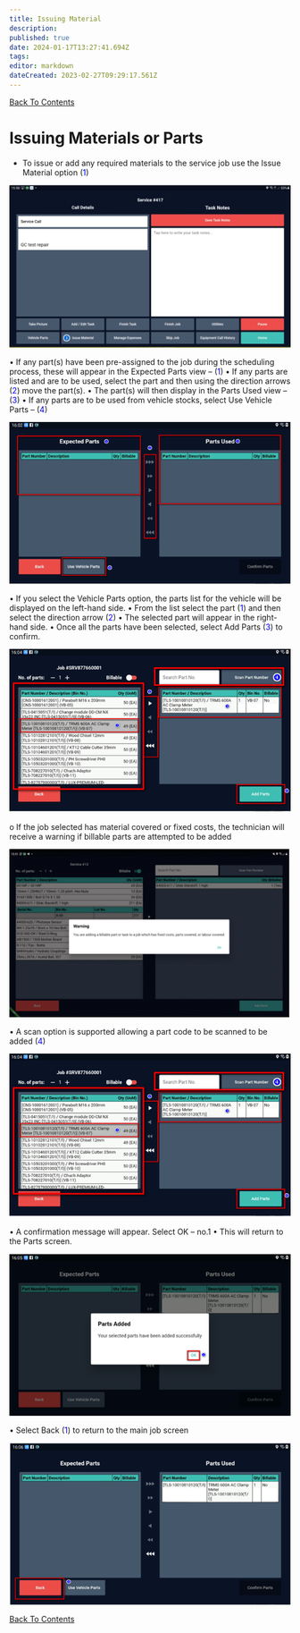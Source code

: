 ```yaml
---
title: Issuing Material
description: 
published: true
date: 2024-01-17T13:27:41.694Z
tags: 
editor: markdown
dateCreated: 2023-02-27T09:29:17.561Z
---
```


[Back To Contents](.)
# <div id="test">Issuing Materials or Parts</div>

- To issue or add any required materials to the service job use the Issue Material option (<span style="color:blue">1</span>) 

![mfs_19.png](/mfsassets/mfs_19.png)

•	If any part(s) have been pre-assigned to the job during the scheduling process, these will appear in the Expected Parts view – (<span style="color:blue">1</span>)
•	If any parts are listed and are to be used, select the part and then using the direction arrows (<span style="color:blue">2</span>) move the part(s).
•	The part(s) will then display in the Parts Used view – (<span style="color:blue">3</span>)
•	If any parts are to be used from vehicle stocks, select Use Vehicle Parts – (<span style="color:blue">4</span>)

![mfs_20.png](/mfsassets/mfs_20.png)

•	If you select the Vehicle Parts option, the parts list for the vehicle will be displayed on the left-hand side.
•	From the list select the part (<span style="color:blue">1</span>) and then select the direction arrow (<span style="color:blue">2</span>)
•	The selected part will appear in the right-hand side.
•	Once all the parts have been selected, select Add Parts (<span style="color:blue">3</span>) to confirm.

![mfs_21.png](/mfsassets/mfs_21.png)

o	If the job selected has material covered or fixed costs, the technician will receive a warning if billable parts are attempted to be added

![mfs_22.png](/mfsassets/mfs_22.png)

•	A scan option is supported allowing a part code to be scanned to be added (<span style="color:blue">4</span>)

![mfs_23.png](/mfsassets/mfs_23.png)

•	A confirmation message will appear.  Select OK – no.1
•	This will return to the Parts screen.

![mfs_24.png](/mfsassets/mfs_24.png)

•	Select Back (<span style="color:blue">1</span>) to return to the main job screen

![mfs_25.png](/mfsassets/mfs_25.png)

[Back To Contents](.)